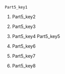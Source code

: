 ```ngMeta
Part5_key1
```

1. Part5_key2
2. Part5_key3
3. Part5_key4
Part5_key5



5. Part5_key6
6. Part5_key7
7. Part5_key8
